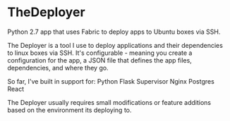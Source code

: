 # TheDeployer
Python 2.7 app that uses Fabric to deploy apps to Ubuntu boxes via SSH.

The Deployer is a tool I use to deploy applications and their dependencies to linux boxes via SSH. It's configurable - meaning you create a configuration for the app, a JSON file that defines the app files, dependencies, and where they go. 

So far, I've built in support for:
Python
Flask
Supervisor
Nginx
Postgres
React

The Deployer usually requires small modifications or feature additions based on the environment its deploying to. 
